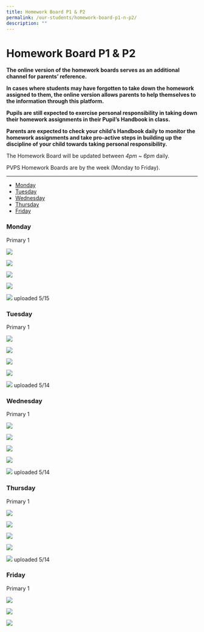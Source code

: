 ```yaml
---
title: Homework Board P1 & P2
permalink: /our-students/homework-board-p1-n-p2/
description: ""
---
```

# **Homework Board P1 & P2**

**The online version of the homework boards serves as an additional channel for parents’ reference.**

**In cases where students may have forgotten to take down the homework assigned to them, the online version allows parents to help themselves to the information through this platform.**

**Pupils are still expected to exercise personal responsibility in taking down their homework assignments in their Pupil’s Handbook in class.**

**Parents are expected to check your child’s Handbook daily to monitor the homework assignments and take pro-active steps in building up the discipline of your child towards taking personal responsibility.**

The Homework Board will be updated between _4pm ~ 6pm_ daily.  

PVPS Homework Boards are by the week (Monday to Friday).

----------------------------------------------------------------------

* [Monday](#Monday)  
* [Tuesday](#Tuesday)
* [Wednesday](#Wednesday)
* [Thursday](#hursday)
* [Friday](#Friday)

<h3><a name="Monday"></a>Monday</h3>

Primary 1

![](/images/1.jpeg)

![](/images/2.jpeg)

![](/images/3a.jpeg)

![](/images/4a.jpeg)

![](/images/5.jpeg)
uploaded 5/15

<h3><a name="Tuesday"></a>Tuesday</h3>

Primary 1

![](/images/1a.jpeg)

![](/images/2a.jpeg)

![](/images/3ab.jpeg)

![](/images/4ab.jpeg)

![](/images/5a.jpeg)
uploaded 5/14

<h3><a name="Wednesday"></a>Wednesday</h3>

Primary 1

![](/images/1%20(1).jpeg)

![](/images/2%20(1).jpeg)

![](/images/3%20(1).jpeg)

![](/images/4%20(1).jpeg)

![](/images/5%20(1).jpeg)
uploaded 5/14

<h3><a name="Thursday"></a>Thursday</h3>

Primary 1

![](/images/1%20(2).jpeg)

![](/images/2%20(2).jpeg)

![](/images/3%20(2).jpeg)

![](/images/4%20(2).jpeg)

![](/images/5%20(2).jpeg)
uploaded 5/14

<h3><a name="Friday"></a>Friday</h3>

Primary 1

![](/images/1%20(3).jpeg)

![](/images/2%20(3).jpeg)

![](/images/3%20(3).jpeg)